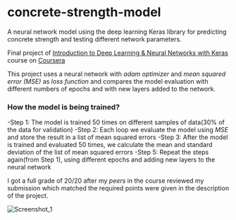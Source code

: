 # concrete-strength-model
A neural network model using the deep learning Keras library for predicting concrete strength and testing different network parameters.

Final project of [Introduction to Deep Learning & Neural Networks with Keras](https://www.coursera.org/learn/introduction-to-deep-learning-with-keras) course on [Coursera](https://www.coursera.org/)

This project uses a neural network with _adam_ *optimizer* and _mean squared error (MSE)_ as *loss function* and compares the model evaluation with different numbers of epochs and with new layers added to the network.

### How the model is being trained?
-Step 1: The model is trained 50 times on different samples of data(30% of the data for validation) 
-Step 2: Each loop we evaluate the model using _MSE_ and store the result in a list of mean squared errors
-Step 3: After the model is trained and evaluated 50 times, we calculate the mean and standard deviation of the list of mean squared errors
-Step 5: Repeat the steps again(from Step 1), using different epochs and adding new layers to the neural network

I got a full grade of 20/20 after my _peers_ in the course reviewed my submission which matched the required points were given in the description of the project.

![Screenshot_1](https://user-images.githubusercontent.com/80653174/173262660-f3565d4d-f446-4395-87e9-d7dce237b819.png)
